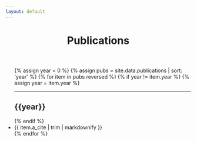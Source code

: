 ```yaml
---
layout: default
---
```

<div class="post">

  <header class="post-header">
    <h1>Publications</h1>
  </header>

  <article class="post-content">
  <ul class="citation-list list-unstyled">
      {% assign year = 0 %}
      {% assign pubs = site.data.publications | sort: 'year' %}
      {% for item in pubs reversed %}
          {% if year != item.year %}
              {% assign year = item.year %}
              <hr>
              <h2>{{year}}</h2>
          {% endif %}
          <li>{{ item.a_cite | trim | markdownify }}
         </li>
      {% endfor %}
  <ul>
</article>

</div>